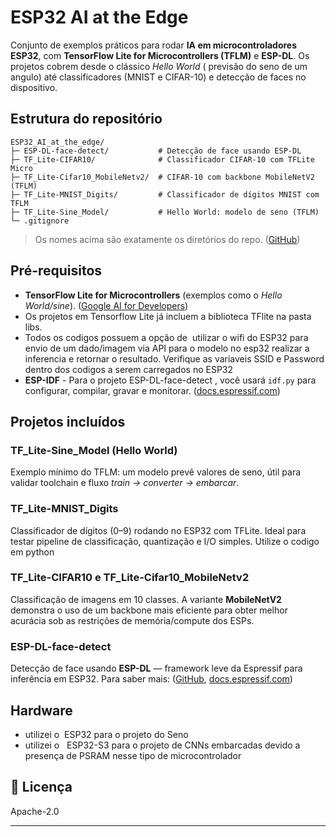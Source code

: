 

# ESP32 AI at the Edge

Conjunto de exemplos práticos para rodar **IA em microcontroladores ESP32**, com **TensorFlow Lite for Microcontrollers (TFLM)** e **ESP-DL**. Os projetos cobrem desde o clássico *Hello World* ( previsão do seno de um angulo) até classificadores (MNIST e CIFAR-10) e detecção de faces no dispositivo.

## Estrutura do repositório

```
ESP32_AI_at_the_edge/
├─ ESP-DL-face-detect/           # Detecção de face usando ESP-DL
├─ TF_Lite-CIFAR10/              # Classificador CIFAR-10 com TFLite Micro
├─ TF_Lite-Cifar10_MobileNetv2/  # CIFAR-10 com backbone MobileNetV2 (TFLM)
├─ TF_Lite-MNIST_Digits/         # Classificador de dígitos MNIST com TFLM
├─ TF_Lite-Sine_Model/           # Hello World: modelo de seno (TFLM)
└─ .gitignore
```

> Os nomes acima são exatamente os diretórios do repo. ([GitHub](https://github.com/vini-muchulski/ESP32_AI_at_the_edge))

## Pré-requisitos

* **TensorFlow Lite for Microcontrollers** (exemplos como o *Hello World/sine*). ([Google AI for Developers](https://ai.google.dev/edge/litert/microcontrollers/get_started?utm_source))
* Os projetos em Tensorflow Lite já incluem a biblioteca TFlite na pasta libs.
* Todos os codigos possuem a opção de  utilizar o wifi do ESP32 para  envio de um dado/imagem via API para o modelo no esp32 realizar a inferencia e retornar o resultado. Verifique as variaveis SSID e Password dentro dos codigos a serem carregados no ESP32
* **ESP-IDF** - Para o projeto ESP-DL-face-detect , você usará `idf.py` para configurar, compilar, gravar e monitorar. ([docs.espressif.com](https://docs.espressif.com/projects/esp-idf/en/stable/esp32/api-guides/tools/idf-py.html?utm_source))

##

## Projetos incluídos

### TF\_Lite-Sine\_Model (Hello World)

Exemplo mínimo do TFLM: um modelo prevê valores de seno, útil para validar toolchain e fluxo *train → converter → embarcar*.&#x20;

### TF\_Lite-MNIST\_Digits

Classificador de dígitos (0–9) rodando no ESP32 com TFLite. Ideal para testar pipeline de classificação, quantização e I/O simples. Utilize o codigo em python 

### TF\_Lite-CIFAR10 e TF\_Lite-Cifar10\_MobileNetv2

Classificação de imagens em 10 classes. A variante **MobileNetV2** demonstra o uso de um backbone mais eficiente para obter melhor acurácia sob as restrições de memória/compute dos ESPs.

### ESP-DL-face-detect

Detecção de face usando **ESP-DL** — framework leve da Espressif para inferência em ESP32. Para saber mais: ([GitHub](https://github.com/espressif/esp-dl?utm_source), [docs.espressif.com](https://docs.espressif.com/projects/esp-dl/en/latest/getting_started/readme.html?utm_source))

##

## Hardware

* utilizei o  ESP32 para o projeto do Seno
* utilizei o   ESP32-S3 para o projeto de CNNs embarcadas devido a presença de PSRAM nesse tipo de microcontrolador

##

## 📄 Licença

Apache-2.0

---
